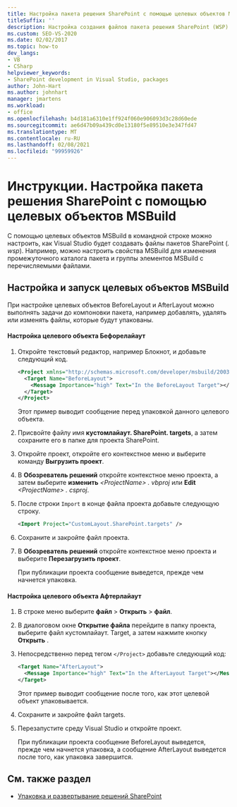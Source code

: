 ```yaml
---
title: Настройка пакета решения SharePoint с помощью целевых объектов MSBuild
titleSuffix: ''
description: Настройка создания файлов пакета решения SharePoint (WSP) в Visual Studio с помощью целевых объектов MSBuild в командной строке.
ms.custom: SEO-VS-2020
ms.date: 02/02/2017
ms.topic: how-to
dev_langs:
- VB
- CSharp
helpviewer_keywords:
- SharePoint development in Visual Studio, packages
author: John-Hart
ms.author: johnhart
manager: jmartens
ms.workload:
- office
ms.openlocfilehash: b4d181a6310e1ff924f060e906093d3c28d60ede
ms.sourcegitcommit: ae6d47b09a439cd0e13180f5e89510e3e347fd47
ms.translationtype: MT
ms.contentlocale: ru-RU
ms.lasthandoff: 02/08/2021
ms.locfileid: "99959926"
---
```

# <a name="how-to-customize-a-sharepoint-solution-package-by-using-msbuild-targets"></a>Инструкции. Настройка пакета решения SharePoint с помощью целевых объектов MSBuild
  С помощью целевых объектов MSBuild в командной строке можно настроить, как Visual Studio будет создавать файлы пакетов SharePoint (*. wsp*). Например, можно настроить свойства MSBuild для изменения промежуточного каталога пакета и группы элементов MSBuild с перечисляемыми файлами.

## <a name="customize-and-run-msbuild-targets"></a>Настройка и запуск целевых объектов MSBuild
 При настройке целевых объектов BeforeLayout и AfterLayout можно выполнять задачи до компоновки пакета, например добавлять, удалять или изменять файлы, которые будут упакованы.

#### <a name="to-customize-the-beforelayout-target"></a>Настройка целевого объекта Бефорелайаут

1. Откройте текстовый редактор, например Блокнот, и добавьте следующий код.

   ```xml
   <Project xmlns="http://schemas.microsoft.com/developer/msbuild/2003">
     <Target Name="BeforeLayout">
       <Message Importance="high" Text="In the BeforeLayout Target"></Message>
     </Target>
   </Project>
   ```

    Этот пример выводит сообщение перед упаковкой данного целевого объекта.

2. Присвойте файлу имя **кустомлайаут. SharePoint. targets**, а затем сохраните его в папке для проекта SharePoint.

3. Откройте проект, откройте его контекстное меню и выберите команду **Выгрузить проект**.

4. В **Обозреватель решений** откройте контекстное меню проекта, а затем выберите **изменить** *\<ProjectName> . vbproj* или **Edit** *\<ProjectName> . csproj*.

5. После строки `Import` в конце файла проекта добавьте следующую строку.

   ```xml
   <Import Project="CustomLayout.SharePoint.targets" />
   ```

6. Сохраните и закройте файл проекта.

7. В **Обозреватель решений** откройте контекстное меню проекта и выберите **Перезагрузить проект**.

   При публикации проекта сообщение выведется, прежде чем начнется упаковка.

#### <a name="to-customize-the-afterlayout-target"></a>Настройка целевого объекта Афтерлайаут

1. В строке меню выберите **файл**  >  **Открыть**  >  **файл**.

2. В диалоговом окне **Открытие файла** перейдите в папку проекта, выберите файл кустомлайаут. Target, а затем нажмите кнопку **Открыть** .

3. Непосредственно перед тегом `</Project>` добавьте следующий код:

   ```xml
   <Target Name="AfterLayout">
     <Message Importance="high" Text="In the AfterLayout Target"></Message>
   </Target>
   ```

    Этот пример выводит сообщение после того, как этот целевой объект упаковывается.

4. Сохраните и закройте файл targets.

5. Перезапустите среду Visual Studio и откройте проект.

   При публикации проекта сообщение BeforeLayout выведется, прежде чем начнется упаковка, а сообщение AfterLayout выведется после того, как упаковка завершится.

## <a name="see-also"></a>См. также раздел
- [Упаковка и развертывание решений SharePoint](../sharepoint/packaging-and-deploying-sharepoint-solutions.md)
